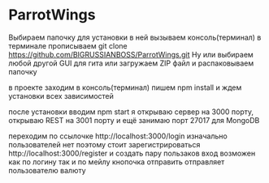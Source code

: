 # ParrotWings

Выбираем папочку для установки в ней вызываем консоль(терминал) в терминале прописываем git clone https://github.com/BIGRUSSIANBOSS/ParrotWings.git
Ну или выбираем любой другой GUI для гита или загружаем ZIP файл и распаковываем папочку

в проекте заходим в консоль(терминал) пишем npm install и ждем установки всех зависимостей

после установки вводим npm start
я открываю сервер на 3000 порту, открываю REST на 3001 порту и ещё занимаю порт 27017 для MongoDB

переходим по ссылочке 
http://localhost:3000/login 
изначально пользователей нет поэтому стоит зарегистрироваться 
http://localhost:3000/register и создать пару пользаков
вход возможен как по логину так и по мейлу
кнопочка отправить отправляет пользователю валюту
